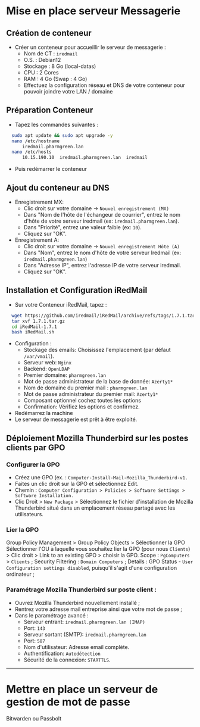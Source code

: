 # Mise en place serveur Messagerie
## Création de conteneur
- Créer un conteneur pour accueillir le serveur de messagerie :
  - Nom de CT : `iredmail`
  - O.S. : Debian12
  - Stockage : 8 Go (local-datas)
  - CPU : 2 Cores
  - RAM : 4 Go (Swap : 4 Go)
  - Effectuez la configuration réseau et DNS de votre conteneur pour pouvoir joindre votre LAN / domaine

## Préparation Conteneur
- Tapez les commandes suivantes :
``` bash
  sudo apt update && sudo apt upgrade -y
  nano /etc/hostname
      iredmail.pharmgreen.lan
  nano /etc/hosts
      10.15.190.10  iredmail.pharmgreen.lan  iredmail
```
- Puis redémarrer le conteneur

## Ajout du conteneur au DNS
- Enregistrement MX:
  - Clic droit sur votre domaine -> `Nouvel enregistrement (MX)`
  - Dans "Nom de l'hôte de l'échangeur de courrier", entrez le nom d'hôte de votre serveur iredmail (ex: `iredmail.pharmgreen.lan`).
  - Dans "Priorité", entrez une valeur faible (ex: `10`).
  - Cliquez sur "OK".
- Enregistrement A:
  - Clic droit sur votre domaine -> `Nouvel enregistrement Hôte (A)`
  - Dans "Nom", entrez le nom d'hôte de votre serveur Iredmail (ex: `iredmail.pharmgreen.lan`)
  - Dans "Adresse IP", entrez l'adresse IP de votre serveur iredmail.
  - Cliquez sur "OK".
 
## Installation et Configuration iRedMail
- Sur votre Conteneur iRedMail, tapez :
``` bash
  wget https://github.com/iredmail/iRedMail/archive/refs/tags/1.7.1.tar.gz
  tar xvf 1.7.1.tar.gz
  cd iRedMail-1.7.1
  bash iRedMail.sh
```
- Configuration :
  - Stockage des emails: Choisissez l'emplacement (par défaut `/var/vmail`).
  - Serveur web: `Nginx`
  - Backend: `OpenLDAP`
  - Premier domaine: `pharmgreen.lan`
  - Mot de passe administrateur de la base de donnée: `Azerty1*`
  - Nom de domaine du premier mail : `pharmgreen.lan`
  - Mot de passe administrateur du premier mail: `Azerty1*`
  - Composant optionnel cochez toutes les options
  - Confirmation: Vérifiez les options et confirmez.
- Redémarrez la machine
- Le serveur de messagerie est prêt à être exploité.

## Déploiement Mozilla Thunderbird sur les postes clients par GPO
### Configurer la GPO
- Créez une GPO (ex. : `Computer-Install-Mail-Mozilla_Thunderbird-v1.`
- Faites un clic droit sur la GPO et sélectionnez Edit.
- Chemin : `Computer Configuration > Policies > Software Settings > Software Installation.`
- Clic Droit > `New Package` > Sélectionnez le fichier d'installation de Mozilla Thunderbird situé dans un emplacement réseau partagé avec les utilisateurs.
### Lier la GPO
Group Policy Management > Group Policy Objects > Sélectionner la GPO
Sélectionner l'OU à laquelle vous souhaitez lier la GPO (pour nous `Clients`) > Clic droit > Link to an existing GPO > choisir la GPO.
Scope : `PgComputers` > `Clients` ;
Security Filtering : `Domain Computers` ;
Details : GPO Status - `User Configuration settings disabled`, puisqu'il s'agit d'une configuration ordinateur ;

### Paramétrage Mozilla Thunderbird sur poste client :
- Ouvrez Mozilla Thunderbird nouvellement installé ;
- Rentrez votre adresse mail entreprise ainsi que votre mot de passe ;
- Dans le paramétrage avancé :
  - Serveur entrant: `iredmail.pharmgreen.lan (IMAP)`
  - Port: `143`
  - Serveur sortant (SMTP): `iredmail.pharmgreen.lan`
  - Port: `587`
  - Nom d'utilisateur: Adresse email complète.
  - Authentification: `Autodétection`
  - Sécurité de la connexion: `STARTTLS`.

___
# Mettre en place un serveur de gestion de mot de passe
Bitwarden ou Passbolt

